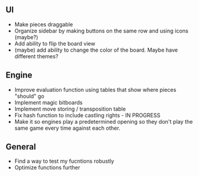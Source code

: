 ## UI

- Make pieces draggable
- Organize sidebar by making buttons on the same row and using icons (maybe?)
- Add ability to flip the board view
- (maybe) add ability to change the color of the board. Maybe have different
  themes?

## Engine

- Improve evaluation function using tables that show where pieces "should" go
- Implement magic bitboards
- Implement move storing / transposition table
- Fix hash function to include castling rights - IN PROGRESS
- Make it so engines play a predetermined opening so they don't play the same
  game every time against each other.

## General

- Find a way to test my fucntions robustly
- Optimize functions further
